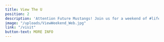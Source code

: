 ```yaml
---
title: View The U
position: 2
description: 'Attention Future Mustangs! Join us for a weekend of #lifeattmu'
image: "/uploads/ViewWeekend_Web.jpg"
link: "/visit"
button-text: MORE INFO
---
```


